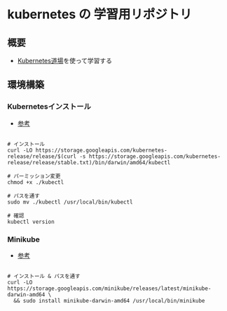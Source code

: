 # kubernetes の 学習用リポジトリ

## 概要

* [Kubernetes道場](https://cstoku.dev/posts/2018/k8sdojo-01/)を使って学習する


## 環境構築

### Kubernetesインストール
* [参考](https://kubernetes.io/ja/docs/tasks/tools/install-kubectl/#macos%E3%81%B8kubectl%E3%82%92%E3%82%A4%E3%83%B3%E3%82%B9%E3%83%88%E3%83%BC%E3%83%AB%E3%81%99%E3%82%8B)

```shell

# インストール
curl -LO https://storage.googleapis.com/kubernetes-release/release/$(curl -s https://storage.googleapis.com/kubernetes-release/release/stable.txt)/bin/darwin/amd64/kubectl

# パーミッション変更
chmod +x ./kubectl

# パスを通す
sudo mv ./kubectl /usr/local/bin/kubectl

# 確認
kubectl version
```

### Minikube

* [参考](https://minikube.sigs.k8s.io/docs/start/macos/)

```shell

# インストール & パスを通す
curl -LO https://storage.googleapis.com/minikube/releases/latest/minikube-darwin-amd64 \
  && sudo install minikube-darwin-amd64 /usr/local/bin/minikube
```
